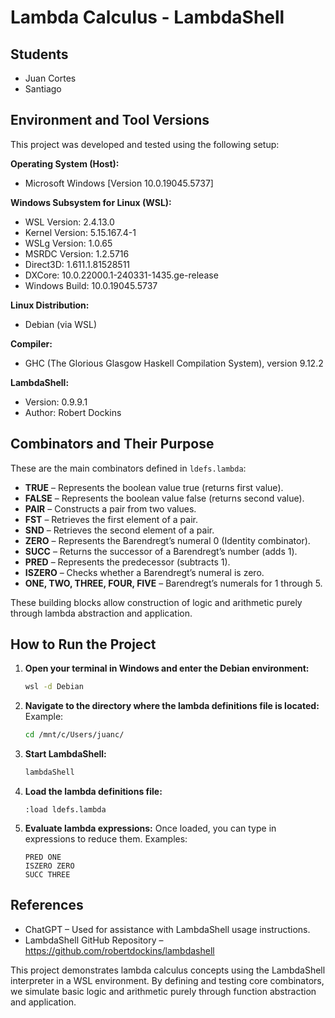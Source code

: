 # Lambda Calculus - LambdaShell

## Students
- Juan Cortes
- Santiago

## Environment and Tool Versions

This project was developed and tested using the following setup:

**Operating System (Host):**
- Microsoft Windows [Version 10.0.19045.5737]

**Windows Subsystem for Linux (WSL):**
- WSL Version: 2.4.13.0  
- Kernel Version: 5.15.167.4-1  
- WSLg Version: 1.0.65  
- MSRDC Version: 1.2.5716  
- Direct3D: 1.611.1.81528511  
- DXCore: 10.0.22000.1-240331-1435.ge-release  
- Windows Build: 10.0.19045.5737

**Linux Distribution:**
- Debian (via WSL)

**Compiler:**
- GHC (The Glorious Glasgow Haskell Compilation System), version 9.12.2

**LambdaShell:**
- Version: 0.9.9.1  
- Author: Robert Dockins

## Combinators and Their Purpose

These are the main combinators defined in `ldefs.lambda`:

- **TRUE** – Represents the boolean value true (returns first value).
- **FALSE** – Represents the boolean value false (returns second value).
- **PAIR** – Constructs a pair from two values.
- **FST** – Retrieves the first element of a pair.
- **SND** – Retrieves the second element of a pair.
- **ZERO** – Represents the Barendregt’s numeral 0 (Identity combinator).
- **SUCC** – Returns the successor of a Barendregt’s number  (adds 1).
- **PRED** – Represents the predecessor (subtracts 1).
- **ISZERO** – Checks whether a Barendregt’s numeral is zero.
- **ONE, TWO, THREE, FOUR, FIVE** – Barendregt’s numerals for 1 through 5.

These building blocks allow construction of logic and arithmetic purely through lambda abstraction and application.

## How to Run the Project

1. **Open your terminal in Windows and enter the Debian environment:**
   ```bash
   wsl -d Debian
   ```

2. **Navigate to the directory where the lambda definitions file is located:**
   Example:
   ```bash
   cd /mnt/c/Users/juanc/
   ```

3. **Start LambdaShell:**
   ```bash
   lambdaShell
   ```

4. **Load the lambda definitions file:**
   ```lambdashell
   :load ldefs.lambda
   ```

5. **Evaluate lambda expressions:**
   Once loaded, you can type in expressions to reduce them. Examples:
   ```lambdashell
   PRED ONE
   ISZERO ZERO
   SUCC THREE
   ```

## References

- ChatGPT – Used for assistance with LambdaShell usage instructions.
- LambdaShell GitHub Repository – https://github.com/robertdockins/lambdashell


This project demonstrates lambda calculus concepts using the LambdaShell interpreter in a WSL environment. By defining and testing core combinators, we simulate basic logic and arithmetic purely through function abstraction and application.
